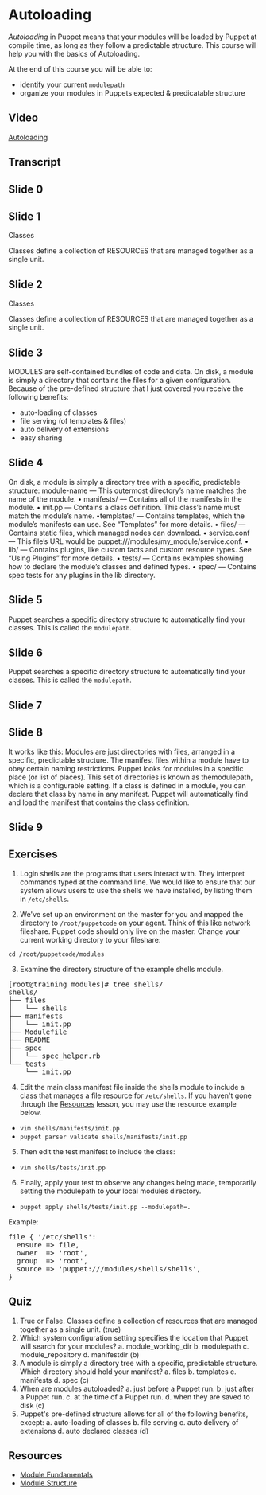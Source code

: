 # Autoloading #
*Autoloading* in Puppet means that your modules will be loaded by Puppet at compile time, as long as they follow a predictable structure. This course will help you with the basics of Autoloading. 

At the end of this course you will be able to:

* identify your current `modulepath`
* organize your modules in Puppets expected & predicatable structure

## Video ##
[Autoloading](http://d.pr/v/9JFD)

## Transcript ##

## Slide 0



## Slide 1

Classes

Classes define a collection of RESOURCES that are managed together as a single unit.

## Slide 2

Classes

Classes define a collection of RESOURCES that are managed together as a single unit.

## Slide 3

MODULES are self-contained bundles of code and data. 
On disk, a module is simply a directory that contains the files for a given configuration. Because of the pre-defined structure that I just covered you receive the following benefits:
* auto-loading of classes
* file serving (of templates & files)
* auto delivery of extensions
* easy sharing


## Slide 4

On disk, a module is simply a directory tree with a specific, predictable structure:
module-name — This outermost directory’s name matches the name of the module.
  • manifests/ — Contains all of the manifests in the module.
  • init.pp — Contains a class definition. This class’s name must match the module’s name.
  •templates/ — Contains templates, which the module’s manifests can use. See “Templates” for more details.
  • files/ — Contains static files, which managed nodes can download.
  • service.conf — This file’s URL would be puppet:///modules/my_module/service.conf.
  • lib/ — Contains plugins, like custom facts and custom resource types. See “Using Plugins” for more details.
  • tests/ — Contains examples showing how to declare the module’s classes and defined types.
  • spec/ — Contains spec tests for any plugins in the lib directory.

## Slide 5

Puppet searches a specific directory structure to automatically find your classes. This is called the `modulepath`.

## Slide 6

Puppet searches a specific directory structure to automatically find your classes. This is called the `modulepath`.

## Slide 7



## Slide 8

It works like this:
    Modules are just directories with files, arranged in a specific, predictable structure. The manifest files within a module have to obey certain naming restrictions.
    Puppet looks for modules in a specific place (or list of places). This set of directories is known as themodulepath, which is a configurable setting.
    If a class is defined in a module, you can declare that class by name in any manifest. Puppet will automatically find and load the manifest that contains the class definition.

## Slide 9



## Exercises ##
1. Login shells are the programs that users interact with. They interpret commands typed at the command line. We would like to ensure that our system allows users to use the shells we have installed, by listing them in `/etc/shells`.

2. We've set up an environment on the master for you and mapped the directory to `/root/puppetcode` on your agent. Think of this like network fileshare. Puppet code should only live on the master. Change your current working directory to your fileshare:

`cd /root/puppetcode/modules`

3. Examine the directory structure of the example shells module.

<pre>[root@training modules]# tree shells/
shells/
├── files
│   └── shells
├── manifests
│   └── init.pp
├── Modulefile
├── README
├── spec
│   └── spec_helper.rb
└── tests
    └── init.pp
</pre>

4. Edit the main class manifest file inside the shells module to include a class that manages a file resource for `/etc/shells`. If you haven't gone through the [Resources](/learn/resources) lesson, you may use the resource example below.

*   `vim shells/manifests/init.pp`
*   `puppet parser validate shells/manifests/init.pp`

5. Then edit the test manifest to include the class:

*   `vim shells/tests/init.pp`

6. Finally, apply your test to observe any changes being made, temporarily setting the modulepath to your local modules directory.

*   `puppet apply shells/tests/init.pp --modulepath=.`

Example:

<pre>file { '/etc/shells':
  ensure => file,
  owner  => 'root',
  group  => 'root',
  source => 'puppet:///modules/shells/shells',
}
</pre>

## Quiz ##

1. True or False. Classes define a collection of resources that are managed together as a single unit. (true)
2. Which system configuration setting specifies the location that Puppet will search for your modules?
	a. module_working_dir b. modulepath c. module_repository d. manifestdir (b)
3. A module is simply a directory tree with a specific, predictable structure. Which directory should hold your manifest?
	a. files b. templates c. manifests d. spec (c)
4. When are modules autoloaded?
	a. just before a Puppet run. b. just after a Puppet run. c. at the time of a Puppet run. d. when they are saved to disk (c)
5. Puppet's pre-defined structure allows for all of the following benefits, except:
	a. auto-loading of classes b. file serving c. auto delivery of extensions d. auto declared classes (d)

## Resources ##
* [Module Fundamentals ](http://docs.puppetlabs.com/puppet/2.7/reference/modules_fundamentals.html)
* [Module Structure](http://docs.puppetlabs.com/learning/modules1.html#module-structure)



